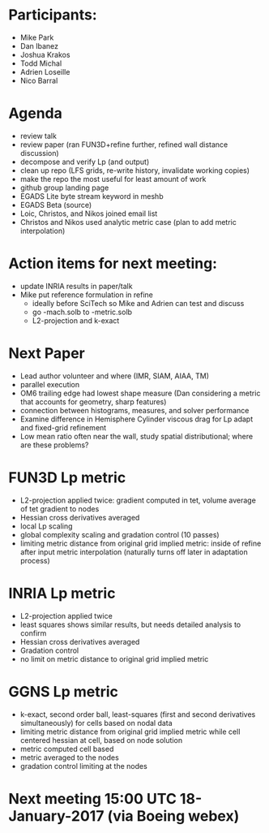 
# Participants:
 - Mike Park
 - Dan Ibanez
 - Joshua Krakos
 - Todd Michal
 - Adrien Loseille
 - Nico Barral

# Agenda
- review talk
- review paper (ran FUN3D+refine further, refined wall distance discussion)
- decompose and verify Lp (and output)
- clean up repo (LFS grids, re-write history, invalidate working copies)
- make the repo the most useful for least amount of work
- github group landing page
- EGADS Lite byte stream keyword in meshb
- EGADS Beta (source)
- Loic, Christos, and Nikos joined email list
- Christos and Nikos used analytic metric case (plan to add metric interpolation)

# Action items for next meeting:
- update INRIA results in paper/talk
- Mike put reference formulation in refine
  - ideally before SciTech so Mike and Adrien can test and discuss
  - go -mach.solb to -metric.solb
  - L2-projection and k-exact

# Next Paper
- Lead author volunteer and where (IMR, SIAM, AIAA, TM)
- parallel execution 
- OM6 trailing edge had lowest shape measure (Dan considering a metric that accounts for geometry, sharp features)
- connection between histograms, measures, and solver performance
- Examine difference in Hemisphere Cylinder viscous drag for Lp adapt and fixed-grid refinement
- Low mean ratio often near the wall, study spatial distributional; where are these problems?

# FUN3D Lp metric
- L2-projection applied twice: gradient computed in tet, volume average of tet gradient to nodes
- Hessian cross derivatives averaged
- local Lp scaling
- global complexity scaling and gradation control (10 passes)
- limiting metric distance from original grid implied metric: inside of refine after input metric interpolation (naturally turns off later in adaptation process)

# INRIA Lp metric
- L2-projection applied twice
- least squares shows similar results, but needs detailed analysis to confirm
- Hessian cross derivatives averaged
- Gradation control
- no limit on metric distance to original grid implied metric

# GGNS Lp metric
- k-exact, second order ball, least-squares (first and second derivatives simultaneously) for cells based on nodal data
- limiting metric distance from original grid implied metric while cell centered
hessian at cell, based on node solution
- metric computed cell based
- metric averaged to the nodes
- gradation control limiting at the nodes

# Next meeting 15:00 UTC 18-January-2017 (via Boeing webex)

